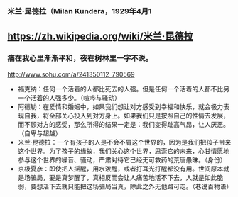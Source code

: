 ### 米兰·昆德拉（Milan Kundera，1929年4月1
https://zh.wikipedia.org/wiki/米兰·昆德拉
---
### 痛在我心里渐渐平和，夜在树林里一字不说。
http://www.sohu.com/a/241350112_790569
- 福克纳：任何一个活着的人都比死去的人强。但是任何一个活着的人都不比另一个活着的人强多少。（喧哗与骚动）
- 阿德勒：在爱情和婚姻中，如果我们想让对方感受到幸福和快乐，就会极力表现自我，将全部关心投入到对方身上。如果我们只是按照自己的性情去发展，而不顾对方的感受，那么所得的结果一定是：我们变得趾高气昂，让人厌恶。（自卑与超越）
- 米兰·昆德拉：一个有孩子的人是不会不屑这个世界的，因为是我们把孩子带来这个世界。为了孩子的缘故，我们关心这个世界，思索它的未来，心甘情愿地参与这个世界的噪音、骚动，严肃对待它已经无可救药的荒唐愚昧。（身份）
- 京极夏彦：即使把人摇醒，用水泼醒，或者打耳光打醒都没有用。世间原本就是场骗局，要是真梦醒了，真相反而会让人痛苦地活不下去，人就是如此脆弱，要想活下去就只能把这场骗局当真，除此之外无他路可走。（巷说百物语）